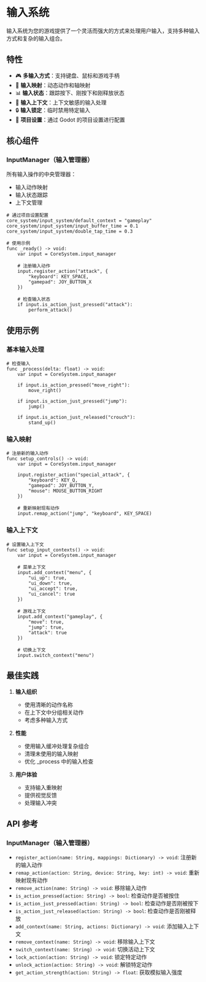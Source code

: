 # 输入系统

输入系统为您的游戏提供了一个灵活而强大的方式来处理用户输入，支持多种输入方式和复杂的输入组合。

## 特性

- 🎮 **多输入方式**：支持键盘、鼠标和游戏手柄
- 🔄 **输入映射**：动态动作和轴映射
- 📊 **输入状态**：跟踪按下、刚按下和刚释放状态
- 🎯 **输入上下文**：上下文敏感的输入处理
- 🔒 **输入锁定**：临时禁用特定输入
- 📱 **项目设置**：通过 Godot 的项目设置进行配置

## 核心组件

### InputManager（输入管理器）

所有输入操作的中央管理器：
- 输入动作映射
- 输入状态跟踪
- 上下文管理

```gdscript
# 通过项目设置配置
core_system/input_system/default_context = "gameplay"
core_system/input_system/input_buffer_time = 0.1
core_system/input_system/double_tap_time = 0.3

# 使用示例
func _ready() -> void:
    var input = CoreSystem.input_manager
    
    # 注册输入动作
    input.register_action("attack", {
        "keyboard": KEY_SPACE,
        "gamepad": JOY_BUTTON_X
    })
    
    # 检查输入状态
    if input.is_action_just_pressed("attack"):
        perform_attack()
```

## 使用示例

### 基本输入处理

```gdscript
# 检查输入
func _process(delta: float) -> void:
    var input = CoreSystem.input_manager
    
    if input.is_action_pressed("move_right"):
        move_right()
    
    if input.is_action_just_pressed("jump"):
        jump()
    
    if input.is_action_just_released("crouch"):
        stand_up()
```

### 输入映射

```gdscript
# 注册新的输入动作
func setup_controls() -> void:
    var input = CoreSystem.input_manager
    
    input.register_action("special_attack", {
        "keyboard": KEY_Q,
        "gamepad": JOY_BUTTON_Y,
        "mouse": MOUSE_BUTTON_RIGHT
    })
    
    # 重新映射现有动作
    input.remap_action("jump", "keyboard", KEY_SPACE)
```

### 输入上下文

```gdscript
# 设置输入上下文
func setup_input_contexts() -> void:
    var input = CoreSystem.input_manager
    
    # 菜单上下文
    input.add_context("menu", {
        "ui_up": true,
        "ui_down": true,
        "ui_accept": true,
        "ui_cancel": true
    })
    
    # 游戏上下文
    input.add_context("gameplay", {
        "move": true,
        "jump": true,
        "attack": true
    })
    
    # 切换上下文
    input.switch_context("menu")
```

## 最佳实践

1. **输入组织**
   - 使用清晰的动作名称
   - 在上下文中分组相关动作
   - 考虑多种输入方式

2. **性能**
   - 使用输入缓冲处理复杂组合
   - 清理未使用的输入映射
   - 优化 _process 中的输入检查

3. **用户体验**
   - 支持输入重映射
   - 提供视觉反馈
   - 处理输入冲突

## API 参考

### InputManager（输入管理器）
- `register_action(name: String, mappings: Dictionary) -> void`: 注册新的输入动作
- `remap_action(action: String, device: String, key: int) -> void`: 重新映射现有动作
- `remove_action(name: String) -> void`: 移除输入动作
- `is_action_pressed(action: String) -> bool`: 检查动作是否被按住
- `is_action_just_pressed(action: String) -> bool`: 检查动作是否刚被按下
- `is_action_just_released(action: String) -> bool`: 检查动作是否刚被释放
- `add_context(name: String, actions: Dictionary) -> void`: 添加输入上下文
- `remove_context(name: String) -> void`: 移除输入上下文
- `switch_context(name: String) -> void`: 切换活动上下文
- `lock_action(action: String) -> void`: 锁定特定动作
- `unlock_action(action: String) -> void`: 解锁特定动作
- `get_action_strength(action: String) -> float`: 获取模拟输入强度

